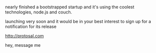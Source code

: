 nearly finished a bootstrapped startup and it's using the coolest technologies, node.js and couch.

launching very soon and it would be in your best interest to sign up for a notification for its release

http://protosal.com

hey, message me
